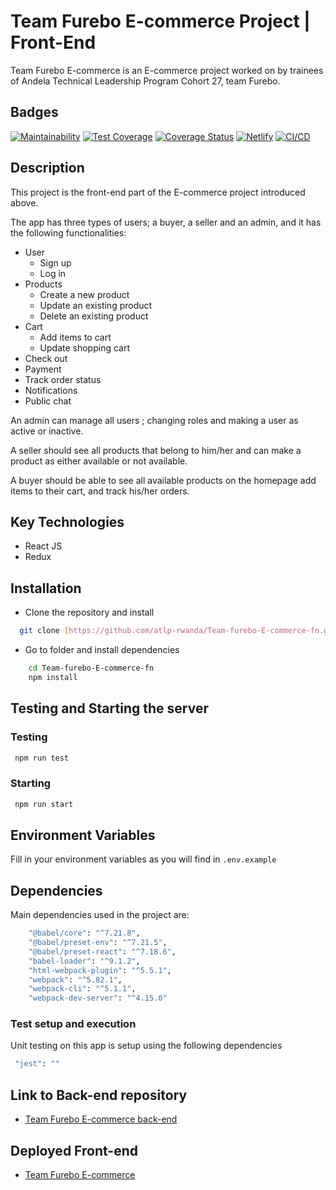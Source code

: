 # Team Furebo E-commerce Project | Front-End

Team Furebo E-commerce is an E-commerce project worked on by trainees of Andela Technical Leadership Program Cohort 27, team Furebo.

## Badges

[![Maintainability](https://api.codeclimate.com/v1/badges/d28dc21ea03126f7cda7/maintainability)](https://codeclimate.com/github/atlp-rwanda/Team-furebo-E-commerce-fn/maintainability)
[![Test Coverage](https://api.codeclimate.com/v1/badges/d28dc21ea03126f7cda7/test_coverage)](https://codeclimate.com/github/atlp-rwanda/Team-furebo-E-commerce-fn/test_coverage)
[![Coverage Status](https://coveralls.io/repos/github/atlp-rwanda/Team-furebo-E-commerce-fn/badge.svg?branch=ch-setup-github-actions-to-run-test-%23185172176)](https://coveralls.io/github/atlp-rwanda/Team-furebo-E-commerce-fn?branch=ch-setup-github-actions-to-run-test-%23185172176)
[![Netlify](https://api.netlify.com/api/v1/badges/29e6c264-a74e-44c8-a0b8-5d3286d3dd07/deploy-status?branch=Develop)](https://app.netlify.com/sites/fascinating-piroshki-10faa1/deploys)
[![CI/CD](https://github.com/atlp-rwanda/Team-furebo-E-commerce-fn/actions/workflows/test.yml/badge.svg)](https://github.com/atlp-rwanda/Team-furebo-E-commerce-fn/actions/workflows/test.yml)

## Description

This project is the front-end part of the E-commerce project introduced above.

The app has three types of users; a buyer, a seller and an admin, and it has the following functionalities:

-   User
    -   Sign up
    -   Log in
-   Products
    -   Create a new product
    -   Update an existing product
    -   Delete an existing product
-   Cart
    -   Add items to cart
    -   Update shopping cart
-   Check out
-   Payment
-   Track order status
-   Notifications
-   Public chat

An admin can manage all users ; changing roles and making a user as active or inactive.

A seller should see all products that belong to him/her and can make a product as either available or not available.

A buyer should be able to see all available products on the homepage add items to their cart, and track his/her orders.

## Key Technologies

-   React JS
-   Redux

## Installation

-   Clone the repository and install

```bash
  git clone [https://github.com/atlp-rwanda/Team-furebo-E-commerce-fn.git]
```

-   Go to folder and install dependencies

```bash
    cd Team-furebo-E-commerce-fn
    npm install
```

## Testing and Starting the server

### Testing

```bash
 npm run test
```

### Starting

```bash
 npm run start
```

## Environment Variables

Fill in your environment variables as you will find in `.env.example`

## Dependencies

Main dependencies used in the project are:

```bash
    "@babel/core": "^7.21.8",
    "@babel/preset-env": "^7.21.5",
    "@babel/preset-react": "^7.18.6",
    "babel-loader": "^9.1.2",
    "html-webpack-plugin": "^5.5.1",
    "webpack": "^5.82.1",
    "webpack-cli": "^5.1.1",
    "webpack-dev-server": "^4.15.0"
```

### Test setup and execution

Unit testing on this app is setup using the following dependencies

```bash
 "jest": ""
```

## Link to Back-end repository

-   [Team Furebo E-commerce back-end](https://github.com/atlp-rwanda/Team-furebo-E-commerce-bn.git)

## Deployed Front-end

-   [Team Furebo E-commerce](https://fascinating-piroshki-10faa1.netlify.app/)
